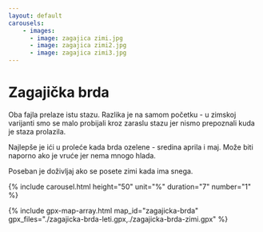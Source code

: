 ```yaml
---
layout: default
carousels:
    - images:
      - image: zagajica zimi.jpg
      - image: zagajica zimi2.jpg
      - image: zagajica zimi3.jpg
---
```


# Zagajička brda

Oba fajla prelaze istu stazu.
Razlika je na samom početku - u zimskoj varijanti smo se malo probijali kroz zaraslu stazu jer nismo prepoznali kuda je staza prolazila.

Najlepše je ići u proleće kada brda ozelene - sredina aprila i maj.
Može biti naporno ako je vruće jer nema mnogo hlada.

Poseban je doživljaj ako se posete zimi kada ima snega.

{% include carousel.html height="50" unit="%" duration="7" number="1" %}

{% include gpx-map-array.html map_id="zagajicka-brda" gpx_files="./zagajicka-brda-leti.gpx,./zagajicka-brda-zimi.gpx" %}